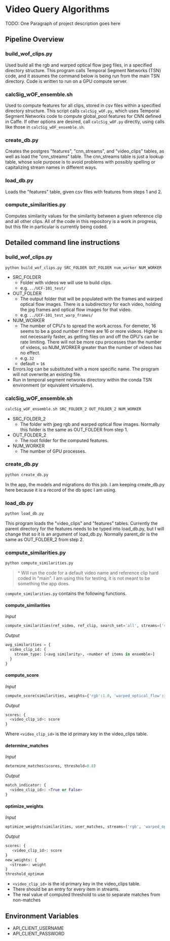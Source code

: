 # Video Query Algorithms

TODO: One Paragraph of project description goes here

## Pipeline Overview

### build_wof_clips.py
Used build all the rgb and warped optical flow jpeg files, in a specified directory structure. This program calls Temporal Segment Networks (TSN) code, and it assumes the command below is being run from the main TSN directory. Code is written to run on a GPU compute server.

### calcSig_wOF_ensemble.sh

Used  to compute features for all clips, stored in csv files within a specified directory structure. This script calls `calcSig_wOF.py`, which uses Temporal Segment Networks code to compute global_pool features for CNN defined in Caffe. If other options are desired, call `calcSig_wOF.py` directly, using calls like those in `calcSig_wOF_ensemble.sh`.

### create_db.py

Creates the postgres "features", "cnn_streams", and "video_clips" tables, as well as load the "cnn_streams" table.  The cnn_streams table is just a lookup table, whose sole purpose is to avoid problems with possibly spelling or capitalizing stream names in different ways.

### load_db.py

Loads the "features" table, given csv files with features from steps 1 and 2.

### compute_similarities.py

Computes similarity values for the similarity between a given reference clip and all other clips. All of the code in this repository is a work in progress, but this file in particular is currently being coded.

## Detailed command line instructions

### build_wof_clips.py

```bash
python build_wof_clips.py SRC_FOLDER OUT_FOLDER num_worker NUM_WORKER  new_width 340 --new_height 256 2>local/errors.log
```

*	SRC_FOLDER
    * Folder with videos we will use to build clips.
    * e.g. `../UCF-101_test/`
*	OUT_FOLDER
    * The output folder that will be populated with the frames and warped optical flow images. There is a subdirectory for each video, holding the jpg frames and optical flow images for that video.
    * e.g. `../UCF-101_test_warp_frames/`
*	NUM_WORKER
    * The number of CPU's to spread the work across. For demeter, 16 seems to be a good number if there are 16 or more videos.  Higher is not necessarily faster, as getting files on and off the GPU's can  be rate limiting.  There will not be more cpu processes than the number of videos, so NUM_WORKER greater than the number of videos has no effect.
    * e.g. `32`
    * default = `16`
*	Errors.log can be substituted with a more specific name.  The program will not overwrite an existing file.
*	Run in temporal segment networks directory within the conda TSN environment (or equivalent virtualenv).

### calcSig_wOF_ensemble.sh

```bash
calcSig_wOF_ensemble.sh SRC_FOLDER_2 OUT_FOLDER_2 NUM_WORKER
```
* SRC_FOLDER_2
    * The folder with jpeg rgb and warped optical flow images. Normally this folder is the same as OUT_FOLDER from step 1.
* OUT_FOLDER_2
    * The root folder for the computed features.
* NUM_WORKER
    * The number of GPU processes.

### create_db.py

```bash
python create_db.py
```

In the app, the models and migrations do this job.  I am keeping create_db.py here because it is a record of the db spec I am using.

### load_db.py

``` bash
python load_db.py
```

This program loads the "video_clips" and "features" tables.  Currently the parent directory for the features needs to be typed into load_db.py, but I will change that so it is an argument of load_db.py.  Normally parent_dir is the same as OUT_FOLDER_2 from step 2.

### compute_similarities.py

```bash
python compute_similarities.py
```

> ^ Will run the code for a default video name and reference clip hard coded in "main". I am using this for testing, it is not meant to be something the app does.

`compute_similarities.py` contains the following functions.

#### compute_similarities

*Input*

```python
compute_similarities(ref_video, ref_clip, search_set='all', streams=('rgb','warped_optical_flow'), feature_name='global_pool', clip_duration=10)
```

*Output*

``` python
avg_similarities = {
  video_clip_id: {
    stream_type: [<avg similarity>, <number of items in ensemble>]
  }
}
```

#### compute_score

*Input*

```python
compute_score(similarities, weights={'rgb':1.0, 'warped_optical_flow':1.5})
```

*Output*

```python
scores: {
  <video_clip_id>: score
}
```

Where `<video_clip_id>` is the id primary key in the video_clips table.

#### determine_matches

*Input*

``` python
determine_matches(scores, threshold=0.8)
```

*Output*

```python
match_indicator: {
  <video_clip_id>: <True or False>
}
```

#### optimize_weights

*Input*

```python
optimize_weights(similarities, user_matches, streams=('rgb', 'warped_optical_flow'))
```

*Output*

```python
scores: {
   <video_clip_id>: score
}
new_weights: {
  <stream>: weight
}
threshold_optimum
```

* `<video_clip_id>` is the id primary key in the video_clips table.
* There should be an entry for every item in streams.
* The real value of computed threshold to use to separate matches from non-matches

## Environment Variables

- API_CLIENT_USERNAME
- API_CLIENT_PASSWORD
